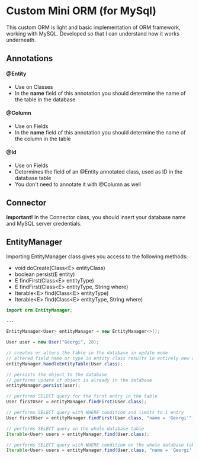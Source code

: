 # Custom Mini ORM (for MySql)

This custom ORM is light and basic implementation of ORM framework, working with MySQL. Developed so that I can understand how it works underneath.

## Annotations

#### @Entity
- Use on Classes
- In the **name** field of this annotation you should determine the name of the table in the database

#### @Column
- Use on Fields
- In the **name** field of this annotation you should determine the name of the column in the table

#### @Id
- Use on Fields
- Determines the field of an @Entity annotated class, used as ID in the database table
- You don't need to annotate it with @Column as well

## Connector

**Important!** In the Connector class, you should insert your database name and MySQL server credentials.

## EntityManager

Importing EntityManager class gives you access to the following methods:
- void doCreate(Class\<E> entityClass)
- boolean persist(E entity)
- E findFirst(Class\<E> entityType)
- E findFirst(Class\<E> entityType, String where)
- Iterable\<E> find(Class\<E> entityType)
- Iterable\<E> find(Class\<E> entityType, String where)

```java
import orm.EntityManager;

...

EntityManager<User> entityManager = new EntityManager<>();

User user = new User("Georgi", 28);

// creates or alters the table in the database in update mode
// altered field name or type in entity class results in entirely new column in the table
entityManager.handleEntityTable(User.class);

// persists the object to the database
// performs update if object is already in the database
entityManager.persist(user);

// performs SELECT query for the first entry in the table
User firstUser = entityManager.findFirst(User.class);

// performs SELECT query with WHERE condition and limits to 1 entry
User firstUser = entityManager.findFirst(User.class, "name = 'Georgi'");

// performs SELECT query on the whole database table
Iterable<User> users = entityManager.find(User.class);

// performs SELECT query with WHERE condition on the whole database table 
Iterable<User> users = entityManager.find(User.class, "name = 'Georgi' AND age >= 18");
```
